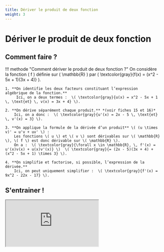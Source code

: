 ```yaml
---
title: Dériver le produit de deux fonction
weight: 3
---
```


# Dériver le produit de deux fonction

## Comment faire ?

!!! methode "Comment dériver le produit de deux fonction ?"
    On considère la fonction \( f \) définie sur \( \mathbb{R} \) par \( \textcolor{gray}{f(x) = (x^2 - 5x + 1)(3x + 4)} \).

    1. **On identifie les deux facteurs constituant l’expression algébrique de la fonction.**  
         Ici, on a deux termes :  \( \textcolor{gray}{u(x) = x^2 - 5x + 1 \, \text{et} \, v(x) = 3x + 4} \).

    2. **On dérive séparément chaque produit.** *(voir fiches 15 et 16)*  
        Ici, on a donc :  \( \textcolor{gray}{u'(x) = 2x - 5 \, \text{et} \, v'(x) = 3} \).

    3. **On applique la formule de la dérivée d’un produit** \( (u \times v)' = u'v + uv' \) :  
        Les fonctions \( u \) et \( v \) sont dérivables sur \( \mathbb{R} \), \( f \) est donc dérivable sur \( \mathbb{R} \).  
        On a :  \( \textcolor{gray}{\forall x \in \mathbb{R}, \, f'(x) = u'(x)v(x) + u(x)v'(x)} \)  \( \textcolor{gray}{= (2x - 5)(3x + 4) + (x^2 - 5x + 1) \times 3} \).

    4. **On simplifie et factorise, si possible, l’expression de la dérivée.**  
        Ici, on peut uniquement simplifier :  \( \textcolor{gray}{f'(x) = 9x^2 - 22x - 17} \).

## S'entrainer !

<iframe src="https://coopmaths.fr/alea/?EEEE2e0a294917e625fb13070f22272e13461e8a145e14bb2b1614bb272e13350f2c17e811aa11a70f1c272e132b2e3627c127cb277b27c817e81336133512d20f2d29592a7617f90e8714d813f2139e197e2cd22e1e139e1a400e8714d6168a111127802e0b" class="exerciseur" allowfullscreen></iframe>